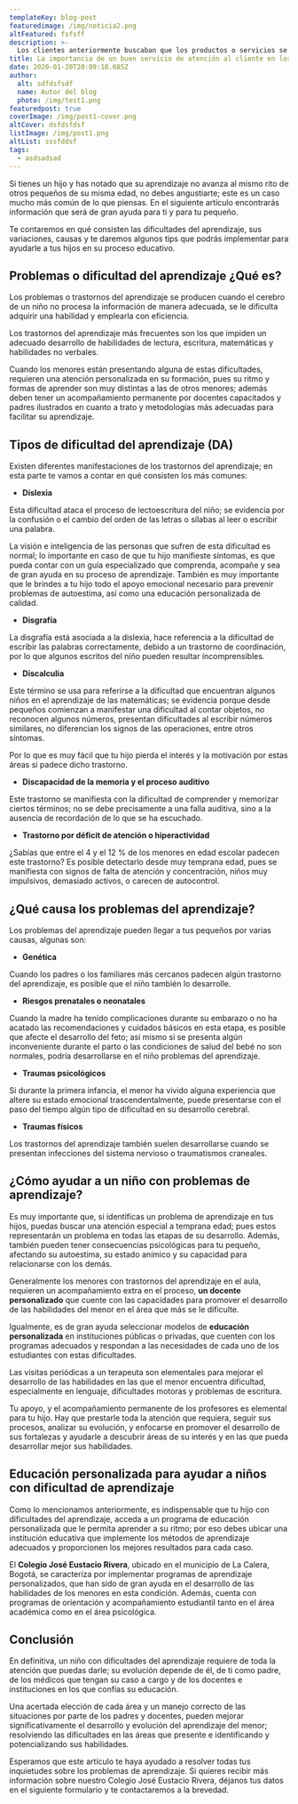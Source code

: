 ```yaml
---
templateKey: blog-post
featuredimage: /img/noticia2.png
altFeatured: fsfsff
description: >-
  Los clientes anteriormente buscaban que los productos o servicios se ajustaran a su necesidad, solo en calidad y buen precio, pero a través de los años el cambio fue evidente, los consumidores ya no solo quieren buen precio y calidad, quieren que se les dé un trato especial, que se les atienda personalmente y ... 
title: La importancia de un buen servicio de atención al cliente en los hoteles
date: 2020-01-20T20:09:18.685Z
author:
  alt: sdfdsfsdf
  name: Autor del blog
  photo: /img/test1.png
featuredpost: true
coverImage: /img/post1-cover.png
altCover: dsfdsfdsf
listImage: /img/post1.png
altList: sssfddsf
tags:
  - asdsadsad
---
```

Si tienes un hijo y has notado que su aprendizaje no avanza al mismo rito de otros pequeños de su misma edad, no debes angustiarte; este es un caso mucho más común de lo que piensas. En el siguiente artículo encontrarás información que será de gran ayuda para ti y para tu pequeño.

Te contaremos en qué consisten las dificultades del aprendizaje, sus variaciones, causas y te daremos algunos tips que podrás implementar para ayudarle a tus hijos en su proceso educativo.

## **Problemas o dificultad del aprendizaje ¿Qué es?**

Los problemas o trastornos del aprendizaje se producen cuando el cerebro de un niño no procesa la información de manera adecuada, se le dificulta adquirir una habilidad y emplearla con eficiencia. 

Los trastornos del aprendizaje más frecuentes son los que impiden un adecuado desarrollo de habilidades de lectura, escritura, matemáticas y habilidades no verbales.

Cuando los menores están presentando alguna de estas dificultades, requieren una atención personalizada en su formación, pues su ritmo y formas de aprender son muy distintas a las de otros menores; además deben tener un acompañamiento permanente por docentes capacitados y padres ilustrados en cuanto a trato y metodologías más adecuadas para facilitar su aprendizaje. 

## **Tipos de dificultad del aprendizaje (DA)**

Existen diferentes manifestaciones de los trastornos del aprendizaje; en esta parte te vamos a contar en qué consisten los más comunes:

* **Dislexia**

Esta dificultad ataca el proceso de lectoescritura del niño; se evidencia por la confusión o el cambio del orden de las letras o sílabas al leer o escribir una palabra. 

La visión e inteligencia de las personas que sufren de esta dificultad es normal; lo importante en caso de que tu hijo manifieste síntomas, es que pueda contar con un guía especializado que comprenda, acompañe y sea de gran ayuda en su proceso de aprendizaje. También es muy importante que le brindes a tu hijo todo el apoyo emocional necesario para prevenir problemas de autoestima, así como una educación personalizada de calidad.

* **Disgrafía**

La disgrafía está asociada a la dislexia, hace referencia a la dificultad de escribir las palabras correctamente, debido a un trastorno de coordinación, por lo que algunos escritos del niño pueden resultar incomprensibles.

* **Discalculia**

Este término se usa para referirse a la dificultad que encuentran algunos niños en el aprendizaje de las matemáticas; se evidencia porque desde pequeños comienzan a manifestar una dificultad al contar objetos, no reconocen algunos números, presentan dificultades al escribir números similares, no diferencian los signos de las operaciones, entre otros síntomas.

Por lo que es muy fácil que tu hijo pierda el interés y la motivación por estas áreas si padece dicho trastorno. 

* **Discapacidad de la memoria y el proceso auditivo**

Este trastorno se manifiesta con la dificultad de comprender y memorizar ciertos términos; no se debe precisamente a una falla auditiva, sino a la ausencia de recordación de lo que se ha escuchado.

* **Trastorno por déficit de atención o hiperactividad**

¿Sabías que entre el 4 y el 12 % de los menores en edad escolar padecen este trastorno? Es posible detectarlo desde muy temprana edad, pues se manifiesta con signos de falta de atención y concentración, niños muy impulsivos, demasiado activos, o carecen de autocontrol.

## **¿Qué causa los problemas del aprendizaje?**

Los problemas del aprendizaje pueden llegar a tus pequeños por varias causas, algunas son:

* **Genética**

Cuando los padres o los familiares más cercanos padecen algún trastorno del aprendizaje, es posible que el niño también lo desarrolle.

* **Riesgos prenatales o neonatales**

Cuando la madre ha tenido complicaciones durante su embarazo o no ha acatado las recomendaciones y cuidados básicos en esta etapa, es posible que afecte el desarrollo del feto; así mismo si se presenta algún inconveniente durante el parto o las condiciones de salud del bebé no son normales, podría desarrollarse en el niño problemas del aprendizaje.

* **Traumas psicológicos**

Si durante la primera infancia, el menor ha vivido alguna experiencia que altere su estado emocional trascendentalmente, puede presentarse con el paso del tiempo algún tipo de dificultad en su desarrollo cerebral.

* **Traumas físicos**

Los trastornos del aprendizaje también suelen desarrollarse cuando se presentan infecciones del sistema nervioso o traumatismos craneales.

## **¿Cómo ayudar a un niño con problemas de aprendizaje?**

Es muy importante que, si identificas un problema de aprendizaje en tus hijos, puedas buscar una atención especial a temprana edad; pues estos representarán un problema en todas las etapas de su desarrollo. Además, también pueden tener consecuencias psicológicas para tu pequeño, afectando su autoestima, su estado anímico y su capacidad para relacionarse con los demás. 

Generalmente los menores con trastornos del aprendizaje en el aula, requieren un acompañamiento extra en el proceso, **un docente personalizado** que cuente con las capacidades para promover el desarrollo de las habilidades del menor en el área que más se le dificulte. 

Igualmente, es de gran ayuda seleccionar modelos de **educación personalizada** en instituciones públicas o privadas, que cuenten con los programas adecuados y respondan a las necesidades de cada uno de los estudiantes con estas dificultades.

Las visitas periódicas a un terapeuta son elementales para mejorar el desarrollo de las habilidades en las que el menor encuentra dificultad, especialmente en lenguaje, dificultades motoras y problemas de escritura. 

Tu apoyo, y el acompañamiento permanente de los profesores es elemental para tu hijo. Hay que prestarle toda la atención que requiera, seguir sus procesos, analizar su evolución, y enfocarse en promover el desarrollo de sus fortalezas y ayudarle a descubrir áreas de su interés y en las que pueda desarrollar mejor sus habilidades.

## **Educación personalizada para ayudar a niños con dificultad de aprendizaje**

Como lo mencionamos anteriormente, es indispensable que tu hijo con dificultades del aprendizaje, acceda a un programa de educación personalizada que le permita aprender a su ritmo; por eso debes ubicar una institución educativa que implemente los métodos de aprendizaje adecuados y proporcionen los mejores resultados para cada caso. 

El **Colegio José Eustacio Rivera**, ubicado en el municipio de La Calera, Bogotá, se caracteriza por implementar programas de aprendizaje personalizados, que han sido de gran ayuda en el desarrollo de las habilidades de los menores en esta condición. Además, cuenta con programas de orientación y acompañamiento estudiantil tanto en el área académica como en el área psicológica.

## **Conclusión** 

En definitiva, un niño con dificultades del aprendizaje requiere de toda la atención que puedas darle; su evolución depende de él, de ti como padre, de los médicos que tengan su caso a cargo y de los docentes e instituciones en los que confías su educación. 

Una acertada elección de cada área y un manejo correcto de las situaciones por parte de los padres y docentes, pueden mejorar significativamente el desarrollo y evolución del aprendizaje del menor; resolviendo las dificultades en las áreas que presente e identificando y potencializando sus habilidades.

Esperamos que este artículo te haya ayudado a resolver todas tus inquietudes sobre los problemas de aprendizaje. Si quieres recibir más información sobre nuestro Colegio José Eustacio Rivera, déjanos tus datos en el siguiente formulario y te contactaremos a la brevedad.
